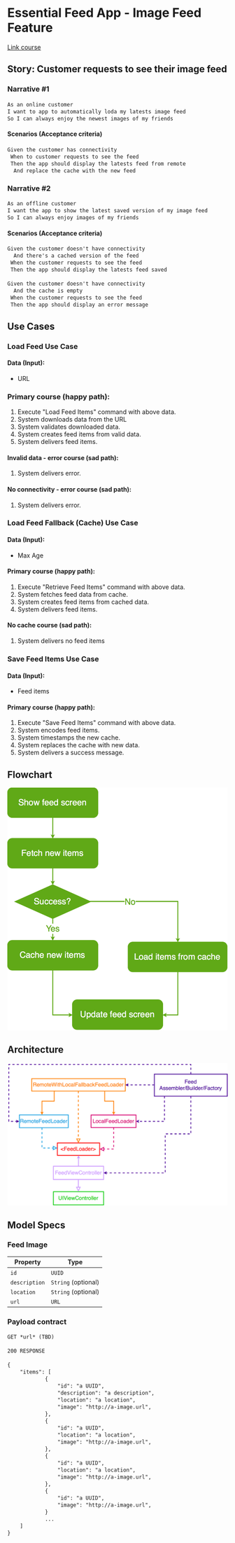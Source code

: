 # Essential Feed App - Image Feed Feature
[Link course](https://academy.essentialdeveloper.com/)

## Story: Customer requests to see their image feed

### Narrative #1

```
As an online customer
I want to app to automatically loda my latests image feed
So I can always enjoy the newest images of my friends
```

#### Scenarios (Acceptance criteria)

```
Given the customer has connectivity
 When to customer requests to see the feed
 Then the app should display the latests feed from remote
  And replace the cache with the new feed
```

### Narrative #2

```
As an offline customer
I want the app to show the latest saved version of my image feed
So I can always enjoy images of my friends
```

#### Scenarios (Acceptance criteria)

```
Given the customer doesn't have connectivity
  And there's a cached version of the feed
 When the customer requests to see the feed
 Then the app should display the latests feed saved

Given the customer doesn't have connectivity
  And the cache is empty
 When the customer requests to see the feed
 Then the app should display an error message
```

## Use Cases

### Load Feed Use Case

#### Data (Input):
- URL

### Primary course (happy path):
1. Execute "Load Feed Items" command with above data.
2. System downloads data from the URL
3. System validates downloaded data.
4. System creates feed items from valid data.
5. System delivers feed items.

#### Invalid data - error course (sad path):
1. System delivers error.

#### No connectivity - error course (sad path):
1. System delivers error.

### Load Feed Fallback (Cache) Use Case

#### Data (Input):
- Max Age

#### Primary course (happy path):
1. Execute "Retrieve Feed Items" command with above data.
2. System fetches feed data from cache.
3. System creates feed items from cached data.
4. System delivers feed items.

#### No cache course (sad path):
1. System delivers no feed items

### Save Feed Items Use Case

#### Data (Input):
- Feed items

#### Primary course (happy path):
1. Execute "Save Feed Items" command with above data.
2. System encodes feed items.
3. System timestamps the new cache.
4. System replaces the cache with new data.
5. System delivers a success message.

## Flowchart

![Feed Loading Feature](feed_flowchart.png)

## Architecture

![Feed Loading Feature](feed_architecture.png)

## Model Specs

### Feed Image

| Property      | Type                |
|---------------|---------------------|
| `id`          | `UUID`              |
| `description` | `String` (optional) |
| `location`    | `String` (optional) |
| `url`         | `URL`               |

### Payload contract

```
GET *url* (TBD)

200 RESPONSE

{
    "items": [ 
            {
                "id": "a UUID",
                "description": "a description",
                "location": "a location",
                "image": "http://a-image.url",
            },
            {   
                "id": "a UUID",
                "location": "a location",
                "image": "http://a-image.url",
            },
            {   
                "id": "a UUID",
                "location": "a location",
                "image": "http://a-image.url",
            },
            {   
                "id": "a UUID",
                "image": "http://a-image.url",
            }
            ...
    ]
}
```
